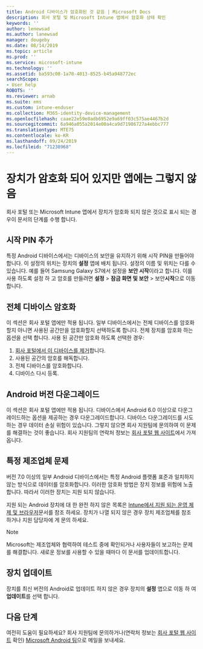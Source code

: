 ```yaml
---
title: Android 디바이스가 암호화된 것 같음 | Microsoft Docs
description: 회사 포털 및 Microsoft Intune 앱에서 암호화 상태 확인
keywords: ''
author: lenewsad
ms.author: lanewsad
manager: dougeby
ms.date: 08/14/2019
ms.topic: article
ms.prod: ''
ms.service: microsoft-intune
ms.technology: ''
ms.assetid: ba593c08-1a78-4013-8525-b45a948772ec
searchScope:
- User help
ROBOTS: ''
ms.reviewer: arnab
ms.suite: ems
ms.custom: intune-enduser
ms.collection: M365-identity-device-management
ms.openlocfilehash: caae22e59e8adb6952e9a69ff03c575ae4467b2d
ms.sourcegitcommit: 6a946a055a2014e00a4ca9d71986727a4ebbc777
ms.translationtype: MTE75
ms.contentlocale: ko-KR
ms.lasthandoff: 09/24/2019
ms.locfileid: "71238968"
---
```

# <a name="device-encrypted-but-apps-say-otherwise"></a>장치가 암호화 되어 있지만 앱에는 그렇지 않음

회사 포털 또는 Microsoft Intune 앱에서 장치가 암호화 되지 않은 것으로 표시 되는 경우이 문서의 단계를 수행 합니다.  

## <a name="add-a-startup-pin"></a>시작 PIN 추가

특정 Android 디바이스에서는 디바이스의 보안을 유지하기 위해 시작 PIN을 만들어야 합니다. 이 설정의 위치는 장치의 **설정** 앱에 배치 됩니다. 설정의 이름 및 위치는 다를 수 있습니다. 예를 들어 Samsung Galaxy S7에서 설정을 **보안 시작**이라고 합니다. 이를 사용 하도록 설정 하 고 암호를 만들려면 **설정** > **잠금 화면 및 보안** > 보안**시작**으로 이동 합니다.  

## <a name="encrypt-the-entire-device"></a>전체 디바이스 암호화

이 섹션은 회사 포털 앱에만 적용 됩니다. 일부 디바이스에서는 전체 디바이스를 암호화할지 아니면 사용된 공간만을 암호화할지 선택하도록 합니다. 전체 장치를 암호화 하는 옵션을 선택 합니다. 사용 된 공간만 암호화 하도록 선택한 경우:

1. [회사 포털에서 이 디바이스를 제거](unenroll-your-device-from-intune-android.md)합니다.
2. 사용된 공간의 암호를 해독합니다.  
3. 전체 디바이스를 암호화합니다.  
4. 디바이스 다시 등록.  

## <a name="downgrade-your-version-of-android"></a>Android 버전 다운그레이드

이 섹션은 회사 포털 앱에만 적용 됩니다. 디바이스에서 Android 6.0 이상으로 다운그레이드하는 옵션을 제공하는 경우 다운그레이드합니다. 디바이스 다운그레이드를 시도하는 경우 데이터 손실 위험이 있습니다. 그렇지 않으면 회사 지원팀에 문의하여 이 문제를 해결하는 것이 좋습니다. 회사 지원팀의 연락처 정보는 [회사 포털 웹 사이트](https://go.microsoft.com/fwlink/?linkid=2010980)에서 가져옵니다.  

## <a name="specific-manufacturer-issues"></a>특정 제조업체 문제

버전 7.0 이상의 일부 Android 디바이스에서는 특정 Android 플랫폼 표준과 일치하지 않는 방식으로 데이터를 암호화합니다. 이러한 암호화 방법은 장치 정보를 위험에 노출 합니다. 따라서 이러한 장치는 지원 되지 않습니다.

지원 되는 Android 장치에 대 한 완전 하지 않은 목록은 [Intune에서 지원 되는 운영 체제 및 브라우저](https://docs.microsoft.com/intune/supported-devices-browsers#supported-samsung-knox-standard-devices)문서를 참조 하세요. 장치가 나열 되지 않은 경우 장치 제조업체를 참조 하거나 지원 담당자에 게 문의 하세요.

> [!Note]
> Microsoft는 제조업체와 협력하여 테스트 중에 확인되거나 사용자들이 보고하는 문제를 해결합니다. 새로운 정보를 사용할 수 있을 때마다 이 문서를 업데이트합니다.

## <a name="update-devices"></a>장치 업데이트

장치를 최신 버전의 Android로 업데이트 하지 않은 경우 장치의 **설정** 앱으로 이동 하 여 **업데이트**를 선택 합니다.  

## <a name="next-steps"></a>다음 단계

여전히 도움이 필요하세요? 회사 지원팀에 문의하거나(연락처 정보는 [회사 포털 웹 사이트](https://go.microsoft.com/fwlink/?linkid=2010980) 확인) <a href="mailto:wintunedroidfbk@microsoft.com?subject=I'm having trouble with enrolling my Android device&body=Describe the issue you're experiencing here.">Microsoft Android 팀</a>으로 메일을 보내세요.  
